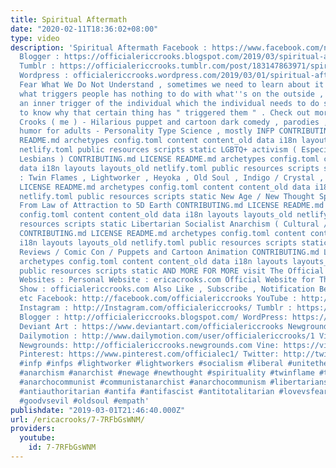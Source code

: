 ```yaml
---
title: Spiritual Aftermath
date: "2020-02-11T18:36:02+08:00"
type: video
description: 'Spiritual Aftermath Facebook : https://www.facebook.com/notes/erica-crooks/spiritual-aftermath/1886359784798064/
  Blogger : https://officialericcrooks.blogspot.com/2019/03/spiritual-aftermath.html
  Tumblr : https://officialericcrooks.tumblr.com/post/183147863971/spiritual-aftermath
  Wordpress : officialericcrooks.wordpress.com/2019/03/01/spiritual-aftermath/ We
  Fear What We Do Not Understand , sometimes we need to learn about it . Also sometimes
  what triggers people has nothing to do with what''s on the outside , perhaps it''s
  an inner trigger of the individual which the individual needs to do shadow work
  to know why that certain thing has " triggered them " . Check out more from Erica
  Crooks ( me ) - Hilarious puppet and cartoon dark comedy , parodies , satire , slapstick
  humor for adults - Personality Type Science , mostly INFP CONTRIBUTING.md LICENSE
  README.md archetypes config.toml content content_old data i18n layouts layouts_old
  netlify.toml public resources scripts static LGBTQ+ activism ( Especially Transgender
  Lesbians ) CONTRIBUTING.md LICENSE README.md archetypes config.toml content content_old
  data i18n layouts layouts_old netlify.toml public resources scripts static Empath
  : Twin Flames , Lightworker , Heyoka , Old Soul , Indigo / Crystal , Starseeds CONTRIBUTING.md
  LICENSE README.md archetypes config.toml content content_old data i18n layouts layouts_old
  netlify.toml public resources scripts static New Age / New Thought Spirituality
  From Law of Attraction to 5D Earth CONTRIBUTING.md LICENSE README.md archetypes
  config.toml content content_old data i18n layouts layouts_old netlify.toml public
  resources scripts static Libertarian Socialist Anarchism ( Cultural / Pacifism )
  CONTRIBUTING.md LICENSE README.md archetypes config.toml content content_old data
  i18n layouts layouts_old netlify.toml public resources scripts static Pop Culture
  Reviews / Comic Con / Puppets and Cartoon Animation CONTRIBUTING.md LICENSE README.md
  archetypes config.toml content content_old data i18n layouts layouts_old netlify.toml
  public resources scripts static AND MORE FOR MORE visit The Official Erica Crooks
  Websites : Personal Website : ericacrooks.com Official Website for The Erica Crooks
  Show : officialericcrooks.com Also Like , Subscribe , Notification Bell thingy ,
  etc Facebook: http://facebook.com/officialericcrooks YouTube : http://youtube.com/user/officialericcrooks
  Instagram : http://Instagram.com/officialericcrooks/ Tumblr : https://officialericcrooks.tumblr.com/
  Blogger : http://officialericcrooks.blogspot.com/ WordPress: https://officialericcrooks.wordpress.com
  Deviant Art : https://www.deviantart.com/officialericcrooks Newgrounds: http://officialericcrooks.newgrounds.com/follow
  Dailymotion : http://www.dailymotion.com/user/officialericcrooks/1 Vimeo: https://vimeo.com/officialericcrooks
  Newgrounds: http://officialericcrooks.newgrounds.com Vine: https://vine.co/u/1257143407999610880
  Pinterest: https://www.pinterest.com/officialec1/ Twitter: http://twitter.com/crooks_erica
  #infp #infps #lightworker #lightworkers #socialism #liberal #unitetheleft #anarchy
  #anarchism #anarchist #newage #newthought #spirituality #twinflame #twinflames #leftist
  #anarchocommunist #communistanarchist #anarchocommunism #libertariansocialist #libertariansocialism
  #antiauthoritarian #antifa #antifascist #antitotalitarian #lovevsfear #soulvsego
  #goodvsevil #oldsoul #empath'
publishdate: "2019-03-01T21:46:40.000Z"
url: /ericacrooks/7-7RFbGsWNM/
providers:
  youtube:
    id: 7-7RFbGsWNM
---
```

